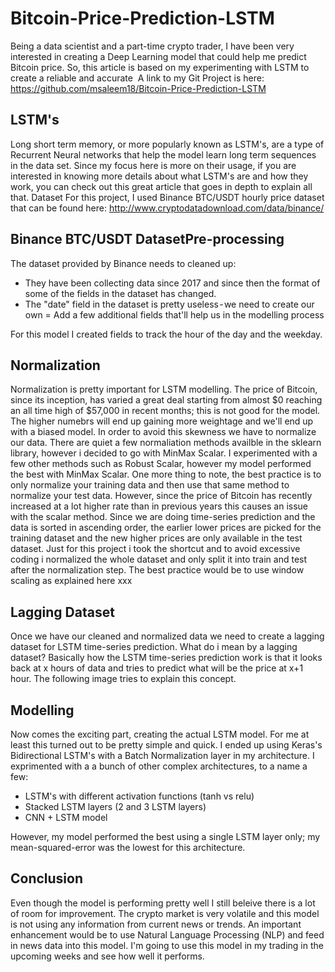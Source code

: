 # Bitcoin-Price-Prediction-LSTM


Being a data scientist and a part-time crypto trader, I have been very interested in creating a Deep Learning model that could help me predict Bitcoin price. So, this article is based on my experimenting with LSTM to create a reliable and accurate 
A link to my Git Project is here: https://github.com/msaleem18/Bitcoin-Price-Prediction-LSTM


## LSTM's
Long short term memory, or more popularly known as LSTM's, are a type of Recurrent Neural networks that help the model learn long term sequences in the data set. Since my focus here is more on their usage, if you are interested in knowing more details about what LSTM's are and how they work, you can check out this great article that goes in depth to explain all that.
Dataset
For this project, I used Binance BTC/USDT hourly price dataset that can be found here: http://www.cryptodatadownload.com/data/binance/

## Binance BTC/USDT DatasetPre-processing
The dataset provided by Binance needs to cleaned up:
- They have been collecting data since 2017 and since then the format of some of the fields in the dataset has changed.
- The "date" field in the dataset is pretty useless - we need to create our own
= Add a few additional fields that'll help us in the modelling process

For this model I created fields to track the hour of the day and the weekday.

## Normalization
Normalization is pretty important for LSTM modelling. The price of Bitcoin, since its inception, has varied a great deal starting from almost $0 reaching an all time high of $57,000 in recent months; this is not good for the model. The higher numebrs will end up gaining more weightage and we'll end up with a biased model.
In order to avoid this skewness we have to normalize our data. There are quiet a few normaliation methods availble in the sklearn library, however i decided to go with MinMax Scalar. I experimented with a few other methods such as Robust Scalar, however my model performed the best with MinMax Scalar.
One more thing to note, the best practice is to only normalize your training data and then use that same method to normalize your test data. However, since the price of Bitcoin has recently increased at a lot higher rate than in previous years this causes an issue with the scalar method. Since we are doing time-series prediction and the data is sorted in ascending order, the earlier lower prices are picked for the training dataset and the new higher prices are only available in the test dataset. Just for this project i took the shortcut and to avoid excessive coding i normalized the whole dataset and only split it into train and test after the normalization step. The best practice would be to use window scaling as explained here xxx

## Lagging Dataset
Once we have our cleaned and normalized data we need to create a lagging dataset for LSTM time-series prediction. What do i mean by a lagging dataset?
Basically how the LSTM time-series prediction work is that it looks back at x hours of data and tries to predict what will be the price at x+1 hour. The following image tries to explain this concept.

## Modelling
Now comes the exciting part, creating the actual LSTM model. For me at least this turned out to be pretty simple and quick. I ended up using Keras's Bidirectional LSTM's with a Batch Normalization layer in my architecture.
I exprimented with a a bunch of other complex architectures, to a name a few:
- LSTM's with different activation functions (tanh vs relu)
- Stacked LSTM layers (2 and 3 LSTM layers)
- CNN + LSTM model

However, my model performed the best using a single LSTM layer only; my mean-squared-error was the lowest for this architecture.

## Conclusion
Even though the model is performing pretty well I still beleive there is a lot of room for improvement. The crypto market is very volatile and this model is not using any information from current news or trends. An important enhancement would be to use Natural Language Processing (NLP) and feed in news data into this model.
I'm going to use this model in my trading in the upcoming weeks and see how well it performs.
